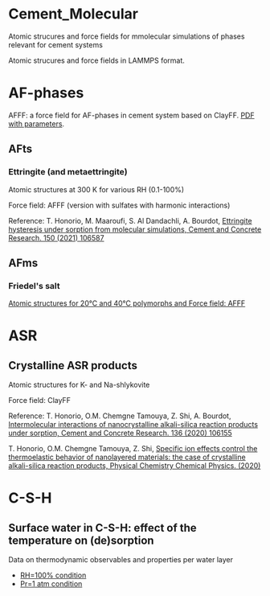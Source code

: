 # Cement_Molecular
Atomic strucures and force fields for mmolecular simulations of phases relevant for cement systems

Atomic strucures and force fields in LAMMPS format.

# AF-phases

AFFF: a force field for AF-phases in cement system based on ClayFF. [PDF with parameters](https://github.com/tuliohf/Cement_Molecular/blob/81480326e1e6744bb843d962bdf77324dd49d1c6/AFFF_parameters.pdf).


## AFts
### Ettringite (and metaettringite)
Atomic structures at 300 K for various RH (0.1-100%)

Force field: AFFF (version with sulfates with harmonic interactions)

Reference:
T. Honorio, M. Maaroufi, S. Al Dandachli, A. Bourdot, [Ettringite hysteresis under sorption from molecular simulations, Cement and Concrete Research. 150 (2021) 106587](https://doi.org/10.1016/j.cemconres.2021.106587)



## AFms
### Friedel's salt
[Atomic structures for 20°C and 40°C polymorphs and Force field: AFFF](AFm_Friedel_LAMMPS.zip)

# ASR
## Crystalline ASR products

Atomic structures for K- and Na-shlykovite

Force field: ClayFF

Reference:
T. Honorio, O.M. Chemgne Tamouya, Z. Shi, A. Bourdot, [Intermolecular interactions of nanocrystalline alkali-silica reaction products under sorption, Cement and Concrete Research. 136 (2020) 106155](https://doi.org/10.1016/j.cemconres.2020.106155)

T. Honorio, O.M. Chemgne Tamouya, Z. Shi, [Specific ion effects control the thermoelastic behavior of nanolayered materials: the case of crystalline alkali-silica reaction products, Physical Chemistry Chemical Physics. (2020)](https://doi.org/10.1039/D0CP04955G)



# C-S-H
## Surface water in C-S-H: effect of the temperature on (de)sorption

Data on thermodynamic observables and properties per water layer 

- [RH=100% condition](https://github.com/tuliohf/Cement_Molecular/blob/CSH_thermal_desorption_properties_per_layer/Data_RH100%.txt)
- [Pr=1 atm condition](https://github.com/tuliohf/Cement_Molecular/blob/CSH_thermal_desorption_properties_per_layer/Data_Pr1atm.txt)
